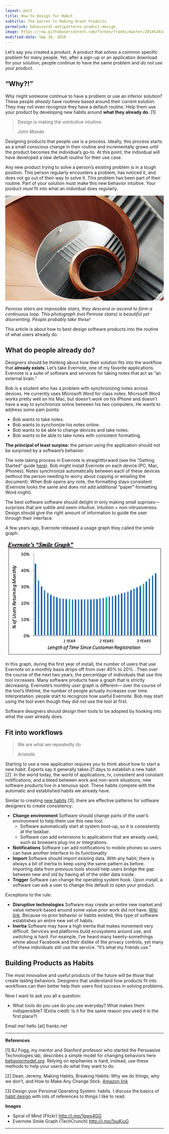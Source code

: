 ```yaml
---
layout: post
title: How to Design for Habit
subtitle: The Secret to Making Great Products
permalink: behavioral-antipatterns-product-design
image: https://raw.githubusercontent.com/fxchen/frankc/master/2014%20July/spiral.jpg
modified-date: Sep 16, 2018
---
```

Let’s say you created a product. A product that solves a common specific problem for many people. Yet, after a sign-up or an application download for your solution, people continue to have the same problem and <em>do not use your product</em>.
<h2 id="why">“Why?!”</h2>
Why might someone continue to have a problem or use an inferior solution? These people <em>already</em> have routines based around their current solution. They may not even recognize they have a default routine. Help them use your product by developing new habits around <strong>what they already do</strong>. [1]
<blockquote>Design is making the unintuitive intuitive.

<em>John Maeda</em></blockquote>
Designing products that people use is a process. Ideally, this process starts as a small conscious change in their routine and incrementally grows until the product becomes the individual’s go-to. At this point, the individual will have developed a new default <em>routine</em> for their use case.

Any new product trying to solve a person’s existing problem is in a tough position. This person regularly encounters a problem, has noticed it, and does not go out of their way to solve it. This problem has been part of their routine. Part of your solution must make this new behavior intuitive. Your product <em>must</em> fit into what an individual does regularly.

<img src="https://raw.githubusercontent.com/fxchen/frankc/master/2014%20July/spiral.jpg" alt="Penrose stairs are impossible stairs, they descend or ascend to form a continuous loop. This photograph (not Penrose stairs) is beautiful yet disorienting. People probably take these!" />

<em>Penrose stairs are impossible stairs, they descend or ascend to form a continuous loop. This photograph (not Penrose stairs) is beautiful yet disorienting. People probably take these!</em>

This article is about how to best design software products into the routine of what users already do.
<h2 id="whatdopeoplealreadydo">What do people already do?</h2>
Designers should be thinking about how their solution fits into the workflow that <strong>already exists</strong>. Let’s take Evernote, one of my favorite applications. Evernote is a suite of software and services for taking notes that act as “an external brain.”

Bob is a student who has a problem with synchronizing notes across devices. He currently uses Microsoft Word for class notes. Microsoft Word works pretty well on his Mac, but doesn’t work on his iPhone and doesn’t have a way to synchronize online between his two computers. He wants to address some pain points:
<ul>
  <li>Bob wants to take notes.</li>
  <li>Bob wants to synchonize his notes online.</li>
  <li>Bob wants to be able to change devices and take notes.</li>
  <li>Bob wants to be able to take notes with consistent formatting.</li>
</ul>
<strong>The principal of least surpise:</strong> the person using the application should not be surprised by a software’s behavior.

The note taking process in Evernote is straightforward (see the “Getting Started” guide <a href="https://evernote.com/getting_started">here</a>). Bob might install Evernote on each device (PC, Mac, iPhones). Notes synchronize automatically between each of these devices (without the person needing to worry about copying or emailing the document). When Bob opens any note, the formatting stays consistent (Evernote looks the same and does not add additional “paper” formatting Word might).

The best software software should delight in only making small suprises— surprises that are subtle and seem <em>intuitive</em>. Intuition = non-intrusiveness. Design should give the right amount of information to guide the user through their interface.

A few years ago, Evernote released a usage graph they called the smile graph:

<img src="https://raw.githubusercontent.com/fxchen/frankc/master/2014%20July/evernote-smile-graph.png" alt="Evernote Smile Graph" />

In this graph, during the first year of install, the number of users that use Evernote on a monthly basis drops off from over 40% to 20% . Then over the course of the next two years, the percentage of individuals that use this tool increases. Many software products have a graph that is strictly decreasing. Evernote’s monthly user graph is different— over the course of the tool’s lifetime, the number of people actually increases over time. Interpretation: people start to recognize how useful Evernote. Bob may start using the tool even though they did not use the tool at first.

Software designers should design their tools to be adopted by hooking into what the user already does.
<h2 id="fitintoworkflows">Fit into workflows</h2>
<blockquote>We are what we repeatedly do

<em>Aristotle</em></blockquote>
Starting to use a new application requires you to think about how to start a new habit. Experts say it generally takes 21 days to establish a new habit [2]. In the world today, the world of applications, tv, consistent and constant notifications, and a bleed between work and non-work situations, new software products live in a tenuous spot. These habits compete with the automatic and established habits we already have.

Similar to creating <a href="http://j.mp/1tnMQNv">new habits</a> [3], there are effective patterns for software designers to create consistency:
<ul>
  <li><strong>Change environment</strong> Software should change parts of the user’s environment to help them use this new tool.
<ul>
  <li>Software automatically start at system boot-up, so it is consistently at the taskbar.</li>
  <li>Software can add extensions to applications that are already used, such as browsers plug-ins or integrations.</li>
</ul>
</li>
  <li><strong>Notifications</strong> Software can add notifications to mobile phones so users can have another interface to its functionality</li>
  <li><strong>Import</strong> Software should import existing data. With any habit, there is always a bit of inertia to keep using the same pattern as before. Importing data from previous tools should help users bridge the gap between new and old by having all of the older data inside.</li>
  <li><strong>Trigger</strong> Software can change the operating system hook. Upon install, a software can ask a user to change this default to open your product.</li>
</ul>
Exceptions to the rule:
<ul>
  <li><strong>Disruptive technologies</strong> Software may create an entire new market and value network based around some value prior work did not have. <a href="http://j.mp/1tnQwyO">Wiki link</a>. Because no prior behavior or habits existed, this type of software establishes an entire new set of habits.</li>
  <li><strong>Inertia</strong> Software may have a high inertia that makes movement very difficult. Services and platforms build ecosystems around use, and switching is hard. For example, I’ve heard many twenty-somethings whine about Facebook and their dislike of the privacy controls, yet many of these individuals still use the service. “It’s what my friends use.”</li>
</ul>
<h2 id="buildingproductsashabits">Building Products as Habits</h2>
The most innovative and useful products of the future will be those that create lasting behaviors. Designers that understand how products fit into workflows can then better help their users find success in solving problems.

Now I want to ask you all a question:
<ul>
  <li>What tools do you use do you use everyday? What makes them indispensible? (Extra credit: Is it for the same reason you used it in the first place?)</li>
</ul>

Email me! hello [at] frankc.net

<hr />

<strong>References</strong>

[1] BJ Fogg, my mentor and Stanford professor who started the Persuasive Technologies lab, describes a simple model for changing behaviors here <a href="http://j.mp/1zqTGCt">behaviormodel.org</a>. Relying on epiphanies is hard, instead, use these methods to help your users do what they want to do.

[2] Dean, Jeremy, Making Habits, Breaking Habits: Why we do things, why we don’t, and How to Make Any Change Stick. <a href="http://j.mp/UIESiN">Amazon link</a>

[3] Design your Personal Operating System: habits. I discuss the basics of <a href="http://j.mp/1tnMQNv">habit design</a> with lots of references to things I like to read.

<strong>Images</strong>
<ul>
  <li>Spiral of Mind (Flickr) <a href="http://j.mp/1gws4GG">http://j.mp/1gws4GG</a></li>
  <li>Evernote Smile Graph (TechCrunch) <a href="http://j.mp/1xuKiuG">http://j.mp/1xuKiuG</a></li>
</ul>

<hr />


<figure><img src="https://ga-beacon.appspot.com/UA-36961797-1/sheets/2014-july-design-for-habit" alt="" width="0" height="0" /></figure>
